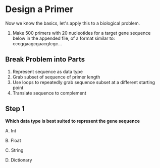 # Design a Primer

Now we know the basics, let's apply this to a biological problem.

1. Make 500 primers with 20 nucleotides for a target gene sequence below in the appended file, of a format similar to:
cccggaagcgaacgtcgc...

## Break Problem into Parts

1. Represent sequence as data type
2. Grab subset of sequence of primer length
3. Use loops to repeatedly grab sequence subset at a different starting point
4. Translate sequence to complement

## Step 1

**Which data type is best suited to represent the gene sequence**

A. Int

B. Float

C. String

D. Dictionary


